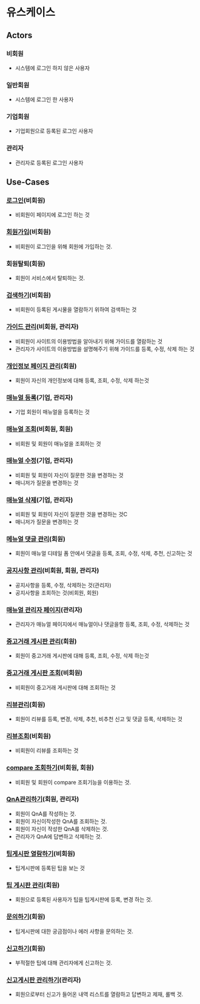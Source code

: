 # 유스케이스

## Actors

### 비회원
- 시스템에 로그인 하지 않은 사용자
### 일반회원
- 시스템에 로그인 한 사용자
### 기업회원
- 기업회원으로 등록된 로그인 사용자
### 관리자
- 관리자로 등록된 로그인 사용자


## Use-Cases

### [로그인](Joo-uc012-Main_Login.md)(비회원)
- 비회원이 페이지에 로그인 하는 것

### [회원가입](Joo-uc013-Main_SignUp.md)(비회원)
- 비회원이 로그인을 위해 회원에 가입하는 것.

### 회원탈퇴(회원)
- 회원이 서비스에서 탈퇴하는 것.

### [검색하기](Joo-uc010-Main_search.md)(비회원)
- 비회원이 등록된 게시물을 열람하기 위하여 검색하는 것

### [가이드 관리](Joo-uc011-Main_guide.md)(비회원, 관리자)
- 비회원이 사이트의 이용방법을 알아내기 위해 가이드를 열람하는 것
- 관리자가 사이트의 이용방법을 설명해주기 위해 가이드를 등록, 수정, 삭제 하는 것

### [개인정보 페이지 관리](Joo-MyPage.md)(회원)
- 회원이 자신의 개인정보에 대해 등록, 조회, 수정, 삭제 하는것

### [매뉴얼 등록](Joo-uc001-ManualCreate.md)(기업, 관리자)
 - 기업 회원이 매뉴얼을 등록하는 것

### [매뉴얼 조회](Joo-uc002-ManualRead.md)(비회원, 회원)
 - 비회원 및 회원이 매뉴얼을 조회하는 것
 
### [매뉴얼 수정](Joo-uc003-ManualUpdate.md)(기업, 관리자)
 - 비회원 및 회원이 자신이 질문한 것을 변경하는 것
 - 매니저가 질문을 변경하는 것
  
### [매뉴얼 삭제](Joo-uc004-ManualDelete.md)(기업, 관리자)
 - 비회원 및 회원이 자신이 질문한 것을 변경하는 것C
 - 매니저가 질문을 변경하는 것
 
### [메뉴얼 댓글 관리](Joo-uc005-Manual_comment.md)(회원)
 - 회원이 매뉴얼 디테일 폼 안에서 댓글을 등록, 조회, 수정, 삭제, 추천, 신고하는 것
 
### [공지사항 관리](Joo-uc006-Manual_notice.md)(비회원, 회원, 관리자)
 - 공지사항을 등록, 수정, 삭제하는 것(관리자)
 - 공지사항을 조회하는 것(비회원, 회원)
 
### [매뉴얼 관리자 페이지](Joo-uc008-ManualAdmin.md)(관리자)
 - 관리자가 매뉴얼 페이지에서 매뉴얼이나 댓글을항 등록, 조회, 수정, 삭제하는 것

### [중고거래 게시판 관리](choi-usedDealing.md)(회원)
- 회원이 중고거래 게시판에 대해 등록, 조회, 수정, 삭제 하는것

### [중고거래 게시판 조회](choi-noSignUpUsedDealing.md)(비회원)
- 비회원이 중고거래 게시판에 대해 조회하는 것

### [리뷰관리](kim-ReviewManagement.md)(회원)
- 회원이 리뷰를 등록, 변경, 삭제, 추천, 비추천 신고 및 
  댓글 등록, 삭제하는 것
 
### [리뷰조회](kim-ReviewDetail.md)(비회원)
- 비회원이 리뷰를 조회하는 것

### [compare 조회하기](Lee-CompareSelect.md)(비회원, 회원)
- 비회원 및 회원이 compare 조회기능을 이용하는 것.

### [QnA관리하기](Lee-ServiceQnA.md)(회원, 관리자)
- 회원이 QnA를 작성하는 것.
- 회원이 자신이작성한 QnA를 조회하는 것.
- 회원이 자신이 작성한 QnA를 삭제하는 것.
- 관리자가 QnA에 답변하고 삭제하는 것.

### [팁게시판 열람하기](woo-uc001-TipDetail.md)(비회원)
- 팁게시판에 등록된 팁을 보는 것

### [팁 게시판 관리](woo-uc002-TipManagement.md)(회원)
- 회원으로 등록된 사용자가 팁을 팁게시판에 등록, 변경 하는 것.

### [문의하기](woo-uc003-TipQuestion.md)(회원)
- 팁게시판에 대한 궁금점이나 에러 사항을 문의하는 것.

### [신고하기](woo-uc004-TipReport.md)(회원)
- 부적절한 팁에 대해 관리자에게 신고하는 것.

### [신고게시판 관리하기](woo-uc005-TipReportManagement.md)(관리자)
- 회원으로부터 신고가 들어온 내역 리스트를 열람하고 답변하고 제재, 롤백 것.
